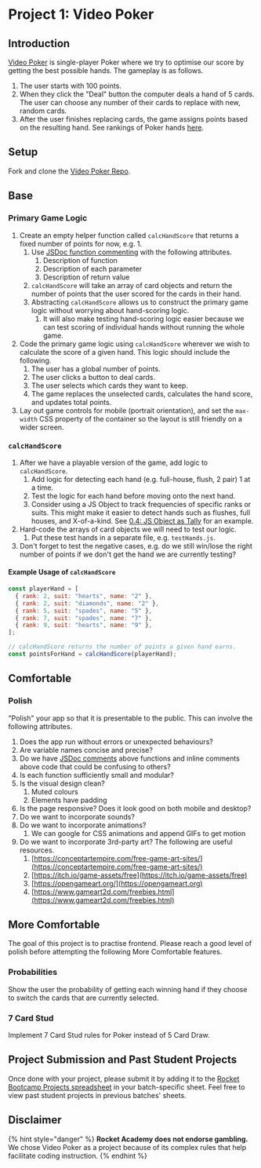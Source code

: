 # Project 1: Video Poker

## Introduction

[Video Poker](https://en.wikipedia.org/wiki/Video\_poker) is single-player Poker where we try to optimise our score by getting the best possible hands. The gameplay is as follows.

1. The user starts with 100 points.
2. When they click the "Deal" button the computer deals a hand of 5 cards. The user can choose any number of their cards to replace with new, random cards.
3. After the user finishes replacing cards, the game assigns points based on the resulting hand. See rankings of Poker hands [here](https://en.wikipedia.org/wiki/List\_of\_poker\_hands#Hand-ranking\_categories).

## Setup

Fork and clone the [Video Poker Repo](https://github.com/rocketacademy/video-poker-bootcamp).

## Base

### Primary Game Logic

1. Create an empty helper function called `calcHandScore` that returns a fixed number of points for now, e.g. 1.
   1. Use [JSDoc function commenting](broken-reference) with the following attributes.
      1. Description of function
      2. Description of each parameter
      3. Description of return value
   2. `calcHandScore` will take an array of card objects and return the number of points that the user scored for the cards in their hand.
   3. Abstracting `calcHandScore` allows us to construct the primary game logic without worrying about hand-scoring logic.
      1. It will also make testing hand-scoring logic easier because we can test scoring of individual hands without running the whole game.
2. Code the primary game logic using `calcHandScore` wherever we wish to calculate the score of a given hand. This logic should include the following.
   1. The user has a global number of points.
   2. The user clicks a button to deal cards.
   3. The user selects which cards they want to keep.
   4. The game replaces the unselected cards, calculates the hand score, and updates total points.
3. Lay out game controls for mobile (portrait orientation), and set the `max-width` CSS property of the container so the layout is still friendly on a wider screen.

### `calcHandScore`

1. After we have a playable version of the game, add logic to `calcHandScore`.
   1. Add logic for detecting each hand (e.g. full-house, flush, 2 pair) 1 at a time.
   2. Test the logic for each hand before moving onto the next hand.
   3. Consider using a JS Object to track frequencies of specific ranks or suits. This might make it easier to detect hands such as flushes, full houses, and X-of-a-kind. See [0.4: JS Object as Tally](../0-language-and-tooling/0.4-js-object-as-tally.md) for an example.
2. Hard-code the arrays of card objects we will need to test our logic.
   1. Put these test hands in a separate file, e.g. `testHands.js`.
3. Don't forget to test the negative cases, e.g. do we still win/lose the right number of points if we don't get the hand we are currently testing?

#### Example Usage of `calcHandScore`

```javascript
const playerHand = [
  { rank: 2, suit: "hearts", name: "2" },
  { rank: 2, suit: "diamonds", name: "2" },
  { rank: 5, suit: "spades", name: "5" },
  { rank: 7, suit: "spades", name: "7" },
  { rank: 9, suit: "hearts", name: "9" },
];

// calcHandScore returns the number of points a given hand earns.
const pointsForHand = calcHandScore(playerHand);
```

## Comfortable

### Polish

"Polish" your app so that it is presentable to the public. This can involve the following attributes.

1. Does the app run without errors or unexpected behaviours?
2. Are variable names concise and precise?
3. Do we have [JSDoc comments](https://jsdoc.app/about-getting-started.html#adding-documentation-comments-to-your-code) above functions and inline comments above code that could be confusing to others?
4. Is each function sufficiently small and modular?
5. Is the visual design clean?
   1. Muted colours
   2. Elements have padding
6. Is the page responsive? Does it look good on both mobile and desktop?
7. Do we want to incorporate sounds?
8. Do we want to incorporate animations?
   1. We can google for CSS animations and append GIFs to get motion
9. Do we want to incorporate 3rd-party art? The following are useful resources.
   1. [https://conceptartempire.com/free-game-art-sites/](https://conceptartempire.com/free-game-art-sites/)
   2. [https://itch.io/game-assets/free](https://itch.io/game-assets/free)
   3. [https://opengameart.org/](https://opengameart.org)
   4. [https://www.gameart2d.com/freebies.html](https://www.gameart2d.com/freebies.html)

## More Comfortable

The goal of this project is to practise frontend. Please reach a good level of polish before attempting the following More Comfortable features.

### Probabilities

Show the user the probability of getting each winning hand if they choose to switch the cards that are currently selected.

### 7 Card Stud

Implement 7 Card Stud rules for Poker instead of 5 Card Draw.

## Project Submission and Past Student Projects

Once done with your project, please submit it by adding it to the [Rocket Bootcamp Projects spreadsheet](https://docs.google.com/spreadsheets/d/1YZ39naj5E6mNNkQ1akR\_FgeFO\_kM6aWCAr8zqrFOkt4/edit?usp=sharing) in your batch-specific sheet. Feel free to view past student projects in previous batches' sheets.

## Disclaimer

{% hint style="danger" %}
**Rocket Academy does not endorse gambling.** We chose Video Poker as a project because of its complex rules that help facilitate coding instruction.
{% endhint %}
